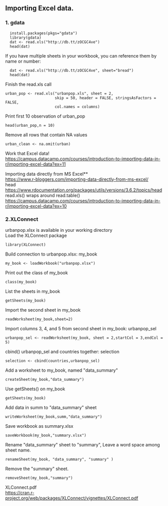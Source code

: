 ## Importing Excel data.

### 1. gdata  
```
  install.packages(pkgs="gdata")
  library(gdata)
  dat <- read.xls("http://db.tt/zOCGC4ve")
  head(dat)
```
  If you have multiple sheets in your workbook, you can reference them by name or number:
```
  dat <- read.xls("http://db.tt/zOCGC4ve", sheet="bread")
  head(dat)
  ```
Finish the read.xls call
```
urban_pop <- read.xls("urbanpop.xls", sheet = 2,
                      skip = 50, header = FALSE, stringsAsFactors = FALSE,
                      col.names = columns)
 ```                     
Print first 10 observation of urban_pop
```
head(urban_pop,n = 10)
  ```
Remove all rows that contain NA values
```
urban_clean <- na.omit(urban)
```
Work that Excel data!
<br> https://campus.datacamp.com/courses/introduction-to-importing-data-in-r/importing-excel-data?ex=11

 Importing data directly from MS Excel**
<br> https://www.r-bloggers.com/importing-data-directly-from-ms-excel/
<br> head
<br>https://www.rdocumentation.org/packages/utils/versions/3.6.2/topics/head
<br> read.xls() wraps around read.table()
<br> https://campus.datacamp.com/courses/introduction-to-importing-data-in-r/importing-excel-data?ex=10

### 2.XLConnect
urbanpop.xlsx is available in your working directory
<br>
Load the XLConnect package
 ```
library(XLConnect)
```
 Build connection to urbanpop.xlsx: my_book
 ```
my_book <- loadWorkbook("urbanpop.xlsx")
```
 Print out the class of my_book
```
class(my_book)
```
List the sheets in my_book
```
getSheets(my_book)
```

Import the second sheet in my_book
```
readWorksheet(my_book,sheet=2)
```
Import columns 3, 4, and 5 from second sheet in my_book: urbanpop_sel
```
urbanpop_sel <- readWorksheet(my_book, sheet = 2,startCol = 3,endCol = 5) 
```
cbind() urbanpop_sel and countries together: selection
```
selection <- cbind(countries,urbanpop_sel)
```
Add a worksheet to my_book, named "data_summary"
```
createSheet(my_book,"data_summary")
```
Use getSheets() on my_book
```
getSheets(my_book)
```
Add data in summ to "data_summary" sheet
```
writeWorksheet(my_book,summ,"data_summary")
```
Save workbook as summary.xlsx
```
saveWorkbook(my_book,"summary.xlsx")
```
Rename "data_summary" sheet to "summary", Leave a word space among sheet name.
```
renameSheet(my_book, "data_summary", "summary" )
```
Remove the "summary" sheet.
```
removeSheet(my_book,"summary")
```
 XLConnect.pdf
<br> https://cran.r-project.org/web/packages/XLConnect/vignettes/XLConnect.pdf
